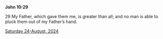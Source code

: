 **John 10:29**

29 My Father, which gave them me, is greater than all; and no man is able to pluck them out of my Father’s hand.

[Saturday 24-August, 2024](https://getbible.life/kjv/John/10/29)
